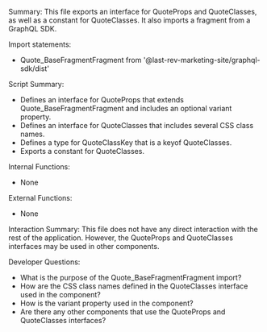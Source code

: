 Summary:
This file exports an interface for QuoteProps and QuoteClasses, as well as a constant for QuoteClasses. It also imports a fragment from a GraphQL SDK.

Import statements:
- Quote_BaseFragmentFragment from '@last-rev-marketing-site/graphql-sdk/dist'

Script Summary:
- Defines an interface for QuoteProps that extends Quote_BaseFragmentFragment and includes an optional variant property.
- Defines an interface for QuoteClasses that includes several CSS class names.
- Defines a type for QuoteClassKey that is a keyof QuoteClasses.
- Exports a constant for QuoteClasses.

Internal Functions:
- None

External Functions:
- None

Interaction Summary:
This file does not have any direct interaction with the rest of the application. However, the QuoteProps and QuoteClasses interfaces may be used in other components.

Developer Questions:
- What is the purpose of the Quote_BaseFragmentFragment import?
- How are the CSS class names defined in the QuoteClasses interface used in the component?
- How is the variant property used in the component?
- Are there any other components that use the QuoteProps and QuoteClasses interfaces?